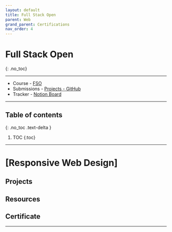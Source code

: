 ```yaml
---
layout: default
title: Full Stack Open
parent: Web
grand_parent: Certifications
nav_order: 4
---
```


# Full Stack Open
{: .no_toc}

---

- Course - [FSO](https://fullstackopen.com/en/part0)
- Submissions - [Projects - GitHub](https://studies.cs.helsinki.fi/stats/courses/fullstackopen/submissions)
- Tracker - [Notion Board](https://www.notion.so/36ab3b09db4d4497974e95964901ddb0?v=93889486e7724a0786df98bbd8f522ee)

---

## Table of contents
{: .no_toc .text-delta }

1. TOC
{:toc}

---

# [Responsive Web Design]

## Projects

## Resources

## Certificate

---

